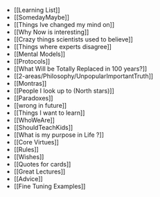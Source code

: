 - [[Learning List]]
- [[SomedayMaybe]]
- [[Things Ive changed my mind on]]
- [[Why Now is interesting]]
- [[Crazy things scientists used to believe]]
- [[Things where experts disagree]]
- [[Mental Models]]
- [[Protocols]]
- [[What Will be Totally Replaced in 100 years?]]
- [[2-areas/Philosophy/UnpopularImportantTruth]]
- [[Montras]]
- [[People I look up to (North stars)]]
- [[Paradoxes]]
- [[wrong in future]]
- [[Things I want to learn]]
- [[WhoWeAre]]
- [[ShouldTeachKids]]
- [[What is my purpose in Life ?]]
- [[Core Virtues]]
- [[Rules]]
- [[Wishes]]
- [[Quotes for cards]]
- [[Great Lectures]]
- [[Advice]]
- [[Fine Tuning Examples]]





